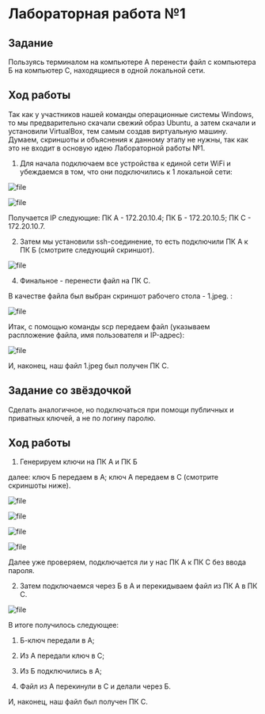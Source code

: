 # Лабораторная работа №1

## Задание

Пользуясь терминалом на компьютере А перенести файл с компьютера Б на компьютер С, находящиеся в одной локальной сети.

## Ход работы

Так как у участников нашей команды операционные системы Windows, то мы предварительно скачали свежий образ Ubuntu, а затем скачали и установили VirtualBox, тем самым создав виртуальную машину. Думаем, скриншоты и объяснения к данному этапу не нужны, так как это не входит в основую идею Лабораторной работы №1.

1)  Для начала подключаем все устройства к единой сети WiFi и убеждаемся в том, что они подключились к 1 локальной сети:
   
![file](https://github.com/V1lou/Clouds/blob/main/LAB%20№1/screenshots/3.png)

![file](https://github.com/V1lou/Clouds/blob/main/LAB%20№1/screenshots/10.png)

   
Получается IP следующие: ПК A - 172.20.10.4;
                         ПК Б - 172.20.10.5;
                         ПК С - 172.20.10.7.

2) Затем мы установили ssh-соединение, то есть подключили ПК А к ПК Б (смотрите следующий скриншот).

![file](https://github.com/V1lou/Clouds/blob/main/LAB%20№1/screenshots/4.png)


4) Финальное - перенести файл на ПК С.

В качестве файла был выбран скриншот рабочего стола - 1.jpeg. :

![file](https://github.com/V1lou/Clouds/blob/main/LAB%20№1/screenshots/file.jpg)




Итак, с помощью команды scp передаем файл (указываем распложение файла, имя пользователя и IP-адрес):
  
![file](https://github.com/V1lou/Clouds/blob/main/LAB%20№1/screenshots/5.png)



И, наконец, наш файл 1.jpeg был получен ПК С.

## Задание со звёздочкой

Сделать аналогичное, но подключаться при помощи публичных и приватных ключей, а не по логину паролю.

## Ход работы

1) Генерируем ключи на ПК А и ПК Б
   
далее: ключ Б передаем в А; ключ А передаем в С (смотрите скриншоты ниже).

![file](https://github.com/V1lou/Clouds/blob/main/LAB%20№1/screenshots/8.png)



![file](https://github.com/V1lou/Clouds/blob/main/LAB%20№1/screenshots/7.png)



![file](https://github.com/V1lou/Clouds/blob/main/LAB%20№1/screenshots/2.png)



![file](https://github.com/V1lou/Clouds/blob/main/LAB%20№1/screenshots/1.png)

Далее уже проверяем, подключается ли у нас ПК А к ПК С без ввода пароля.

2) Затем подключаемся через Б в А и перекидываем файл из ПК А в ПК С.

![file](https://github.com/V1lou/Clouds/blob/main/LAB%20№1/screenshots/6.png)

В итоге получилось следующее: 

1) Б-ключ передали в А;

2) Из А передали ключ в С;

3) Из Б подключились в А;

4) Файл из А перекинули в С и делали через Б.

И, наконец, наш файл был получен ПК С.

